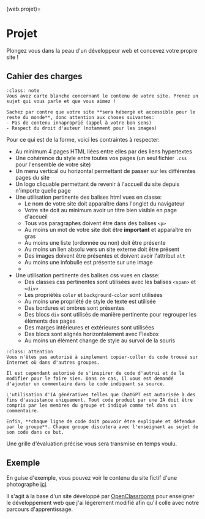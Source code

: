 (web.projet)=

# Projet

Plongez vous dans la peau d'un développeur web et concevez votre propre site !

## Cahier des charges

```{admonition} Liberté et créativité
:class: note
Vous avez carte blanche concernant le contenu de votre site. Prenez un sujet qui vous parle et que vous aimez !

Sachez par contre que votre site **sera hébergé et accessible pour le reste du monde**, donc attention aux choses suivantes:
- Pas de contenu innaproprié (appel à votre bon sens)
- Respect du droit d'auteur (notamment pour les images)
```

Pour ce qui est de la forme, voici les contraintes à respecter:

- Au minimum 4 pages HTML liées entre elles par des liens hypertextes
- Une cohérence du style entre toutes vos pages (un seul fichier `.css` pour l'ensemble de votre site)
- Un menu vertical ou horizontal permettant de passer sur les différentes pages du site
- Un logo cliquable permettant de revenir à l'accueil du site depuis n'importe quelle page
- Une utilisation pertinente des balises html vues en classe:
    - Le nom de votre site doit apparaître dans l'onglet du navigateur
    - Votre site doit au minimum avoir un titre bien visible en page d'accueil
    - Tous vos paragraphes doivent être dans des balises `<p>`
    - Au moins un mot de votre site doit être **important** et apparaître en gras
    - Au moins une liste (ordonnée ou non) doit être présente
    - Au moins un lien absolu vers un site externe doit être présent
    - Des images doivent être présentes et doivent avoir l'attribut `alt`
    - Au moins une infobulle est présente sur une image
    - 
- Une utilisation pertinente des balises css vues en classe:
    - Des classes css pertinentes sont utilisées avec les balises `<span>` et `<div>`
    - Les propriétés `color` et `background-color` sont utilisées
    - Au moins une propriété de style de texte est utilisée
    - Des bordures et ombres sont présentes
    - Des blocs `div` sont utilisés de manière pertinente pour regrouper les éléments des pages
    - Des marges intérieures et extérieures sont utilisées
    - Des blocs sont alignés horizontalement avec Flexbox
    - Au moins un élément change de style au survol de la souris


```{admonition} Plagiat et tricherie
:class: attention
Vous n'êtes pas autorisé à simplement copier-coller du code trouvé sur Internet où dans d'autres groupes.

Il est cependant autorisé de s'inspirer de code d'autrui et de le modifier pour le faire sien. Dans ce cas, il vous est demandé d'ajouter un commentaire dans le code indiquant sa source.

L'utilisation d'IA génératives telles que ChatGPT est autorisée à des fins d'assistance uniquement. Tout code produit par une IA doit être compris par les membres du groupe et indiqué comme tel dans un commentaire.

Enfin, **chaque ligne de code doit pouvoir être expliquée et défendue par le groupe**. Chaque groupe discutera avec l'enseignant au sujet de son code dans ce but.
```

Une grille d'évaluation précise vous sera transmise en temps voulu.

## Exemple

En guise d'exemple, vous pouvez voir le contenu du site fictif d'une photographe <a href="sites/robbie_lens/index.html" target="_blank">ici</a>.

Il s'agit à la base d'un site développé par <a href="https://openclassrooms.com/fr/" target="_blank">OpenClassrooms</a> pour enseigner le développement web que j'ai légèrement modifié afin qu'il colle avec notre parcours d'apprentissage.

```{image} ../media/robbie_lens.png
```
